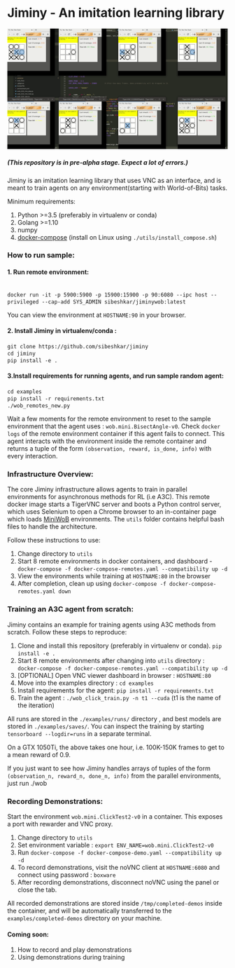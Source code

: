 # Jiminy - An imitation learning library

![Jiminy recording](utils/screencast.gif)

##### (This repository is in pre-alpha stage. Expect a lot of errors.)


Jiminy is an imitation learning library that uses VNC as an interface, and is meant to train agents on any environment(starting with World-of-Bits) tasks.

Minimum requirements: 

1. Python >=3.5 (preferably in virtualenv or conda)
2. Golang >=1.10
3. numpy  
4. [docker-compose](https://docs.docker.com/compose/install/) (install on Linux using `./utils/install_compose.sh`)


### How to run sample:

#### 1. Run remote environment:

```

docker run -it -p 5900:5900 -p 15900:15900 -p 90:6080 --ipc host --privileged --cap-add SYS_ADMIN sibeshkar/jiminywob:latest

```

You can view the environment at `HOSTNAME:90` in your browser. 

#### 2. Install Jiminy in virtualenv/conda :

```
git clone https://github.com/sibeshkar/jiminy
cd jiminy
pip install -e .
```

#### 3.Install requirements for running agents, and run sample random agent:

```
cd examples
pip install -r requirements.txt
./wob_remotes_new.py
```

Wait a few moments for the remote environment to reset to the sample environment that the agent uses : `wob.mini.BisectAngle-v0`. Check `docker logs` of the remote environment container if this agent fails to connect. This agent interacts with the environment inside the remote container and returns a tuple of the form `(observation, reward, is_done, info)` with every interaction.

  
### Infrastructure Overview:
The core Jiminy infrastructure allows agents to train in parallel environments for asynchronous methods for RL (i.e A3C). This remote docker image starts a TigerVNC server and boots a Python control server, which uses Selenium to open a Chrome browser to an in-container page which loads [MiniWoB](https://stanfordnlp.github.io/miniwob-plusplus/) environments. The `utils` folder contains helpful bash files to handle the architecture. 

Follow these instructions to use:
1. Change directory to `utils`
2. Start 8 remote environments in docker containers, and dashboard - `docker-compose -f docker-compose-remotes.yaml --compatibility up -d` 
2. View the environments while training at `HOSTNAME:80` in the browser
3. After completion, clean up using `docker-compose -f docker-compose-remotes.yaml down`

### Training an A3C agent from scratch:

Jiminy contains an example for training agents using A3C methods from scratch.  Follow these steps to reproduce: 

1. Clone and install this repository (preferably in virtualenv or conda). `pip install -e .`
2. Start 8 remote environments after changing into `utils` directory : `docker-compose -f docker-compose-remotes.yaml --compatibility up -d`
3. [OPTIONAL] Open VNC viewer dashboard in browser : `HOSTNAME:80`
4. Move into the examples directory : `cd examples`
5. Install requirements for the agent: `pip install -r requirements.txt`
6. Train the agent : `./wob_click_train.py -n t1 --cuda` (t1 is the name of the iteration)

All runs are stored in the `./examples/runs/` directory , and best models are stored in `./examples/saves/`. You can inspect the training by starting `tensorboard --logdir=runs` in a separate terminal.

On a GTX 1050Ti, the above takes one hour, i.e. 100K-150K frames to get to a mean reward of 0.9. 

If you just want to see how Jiminy handles arrays of tuples of the form `(observation_n, reward_n, done_n, info)` from the parallel environments, just run ./wob	

### Recording Demonstrations:

Start the environment `wob.mini.ClickTest2-v0` in a container. This exposes a port with rewarder and VNC proxy.

1. Change directory to `utils`
2. Set environment variable : `export ENV_NAME=wob.mini.ClickTest2-v0`
3. Run `docker-compose -f docker-compose-demo.yaml --compatibility up -d`
4. To record demonstrations, visit the noVNC client at `HOSTNAME:6080` and connect using password : `boxware`
5. After recording demonstrations, disconnect noVNC using the panel or close the tab.

All recorded demonstrations are stored inside `/tmp/completed-demos` inside the container, and will be automatically transferred to the `examples/completed-demos` directory on your machine. 

#### Coming soon:
1. How to record and play demonstrations
2. Using demonstrations during training